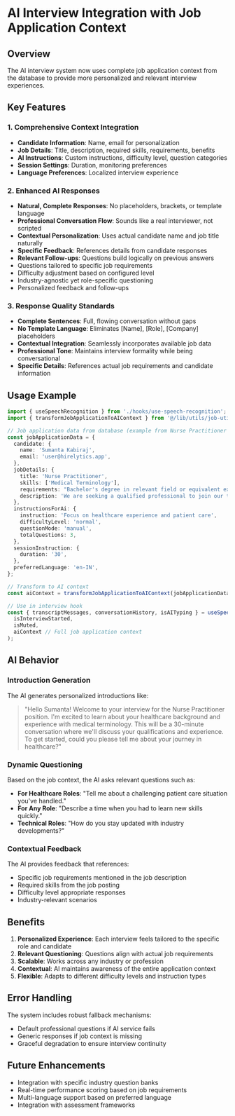 # AI Interview Integration with Job Application Context

## Overview

The AI interview system now uses complete job application context from the database to provide more personalized and relevant interview experiences.

## Key Features

### 1. **Comprehensive Context Integration**

- **Candidate Information**: Name, email for personalization
- **Job Details**: Title, description, required skills, requirements, benefits
- **AI Instructions**: Custom instructions, difficulty level, question categories
- **Session Settings**: Duration, monitoring preferences
- **Language Preferences**: Localized interview experience

### 2. **Enhanced AI Responses**

- **Natural, Complete Responses**: No placeholders, brackets, or template language
- **Professional Conversation Flow**: Sounds like a real interviewer, not scripted
- **Contextual Personalization**: Uses actual candidate name and job title naturally
- **Specific Feedback**: References details from candidate responses
- **Relevant Follow-ups**: Questions build logically on previous answers
- Questions tailored to specific job requirements
- Difficulty adjustment based on configured level
- Industry-agnostic yet role-specific questioning
- Personalized feedback and follow-ups

### 3. **Response Quality Standards**

- **Complete Sentences**: Full, flowing conversation without gaps
- **No Template Language**: Eliminates [Name], [Role], [Company] placeholders
- **Contextual Integration**: Seamlessly incorporates available job data
- **Professional Tone**: Maintains interview formality while being conversational
- **Specific Details**: References actual job requirements and candidate information

## Usage Example

```typescript
import { useSpeechRecognition } from './hooks/use-speech-recognition';
import { transformJobApplicationToAIContext } from '@/lib/utils/job-utils';

// Job application data from database (example from Nurse Practitioner role)
const jobApplicationData = {
  candidate: {
    name: 'Sumanta Kabiraj',
    email: 'user@hirelytics.app',
  },
  jobDetails: {
    title: 'Nurse Practitioner',
    skills: ['Medical Terminology'],
    requirements: "Bachelor's degree in relevant field or equivalent experience...",
    description: 'We are seeking a qualified professional to join our team...',
  },
  instructionsForAi: {
    instruction: 'Focus on healthcare experience and patient care',
    difficultyLevel: 'normal',
    questionMode: 'manual',
    totalQuestions: 3,
  },
  sessionInstruction: {
    duration: '30',
  },
  preferredLanguage: 'en-IN',
};

// Transform to AI context
const aiContext = transformJobApplicationToAIContext(jobApplicationData);

// Use in interview hook
const { transcriptMessages, conversationHistory, isAITyping } = useSpeechRecognition(
  isInterviewStarted,
  isMuted,
  aiContext // Full job application context
);
```

## AI Behavior

### Introduction Generation

The AI generates personalized introductions like:

> "Hello Sumanta! Welcome to your interview for the Nurse Practitioner position. I'm excited to learn about your healthcare background and experience with medical terminology. This will be a 30-minute conversation where we'll discuss your qualifications and experience. To get started, could you please tell me about your journey in healthcare?"

### Dynamic Questioning

Based on the job context, the AI asks relevant questions such as:

- **For Healthcare Roles**: "Tell me about a challenging patient care situation you've handled."
- **For Any Role**: "Describe a time when you had to learn new skills quickly."
- **Technical Roles**: "How do you stay updated with industry developments?"

### Contextual Feedback

The AI provides feedback that references:

- Specific job requirements mentioned in the job description
- Required skills from the job posting
- Difficulty level appropriate responses
- Industry-relevant scenarios

## Benefits

1. **Personalized Experience**: Each interview feels tailored to the specific role and candidate
2. **Relevant Questioning**: Questions align with actual job requirements
3. **Scalable**: Works across any industry or profession
4. **Contextual**: AI maintains awareness of the entire application context
5. **Flexible**: Adapts to different difficulty levels and instruction types

## Error Handling

The system includes robust fallback mechanisms:

- Default professional questions if AI service fails
- Generic responses if job context is missing
- Graceful degradation to ensure interview continuity

## Future Enhancements

- Integration with specific industry question banks
- Real-time performance scoring based on job requirements
- Multi-language support based on preferred language
- Integration with assessment frameworks

